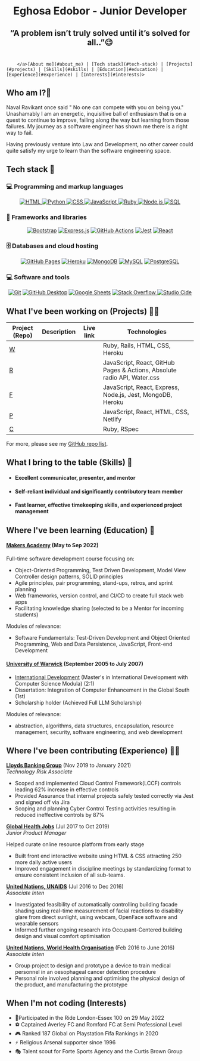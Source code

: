 <h1 align="center"> Eghosa Edobor - Junior Developer</h1>

## <h2 align="center"> “A problem isn’t truly solved until it’s solved for all..”😉</h2> ##

# <p align="center">
        </a>[About me](#about_me) | [Tech stack](#tech-stack) | [Projects](#projects) | [Skills](#skills) | [Education](#education) | [Experience](#experience) | [Interests](#interests)>

</div>

## <a name="about_me">Who am I?🐺</a>

Naval Ravikant once said " No one can compete with you on being you." Unashamably I am an energetic, inquisitive ball of enthusiasm that is on a quest to continue to improve, failing along the way but learning from those failures. My journey as a solftware engineer has shown me there is a right way to fail. 

Having previously venture into Law and Development, no other career could quite satisfy my urge to learn than the software engineering space.


## <a name="tech-stack">Tech stack 🤖</a> 
### 💻 Programming and markup languages


<p align="center">
        </a>
        <!-- HTML -->
        <a href="https://github.com/aeghosa?tab=repositories" target="_blank"><img alt="HTML"
                        src="https://img.shields.io/badge/HTML-239120?style=for-the-badge&logo=html5&logoColor=white">
        </a>
        <!-- Python -->
        <a href="https://github.com/aeghosa?tab=repositories" target="_blank"><img alt="Python"
                        src="https://img.shields.io/badge/Python-3776AB?style=for-the-badge&logo=python&logoColor=white">
        </a>
        <!-- CSS  -->
        <a href="https://github.com/aeghosa?tab=repositories" target="_blank"><img alt="CSS"
                        src="https://img.shields.io/badge/CSS-239120?&style=for-the-badge&logo=css3&logoColor=white">
        </a>
        <!-- JavaScript -->
        <a href="https://github.com/aeghosa?tab=repositories" target="_blank"><img alt="JavaScript"
                        src="https://img.shields.io/badge/JavaScript-F7DF1E?style=for-the-badge&logo=javascript&logoColor=white">
        </a>
        <!-- Ruby -->
        <a href="https://github.com/aeghosa?tab=repositoriess" target="_blank"><img alt="Ruby"
                        src="https://img.shields.io/badge/Ruby-CC342D?style=for-the-badge&logo=ruby&logoColor=white">
        </a>
        <!-- Node -->
        <a href="https://github.com/aeghosa?tab=repositories" target="_blank"><img alt="Node.js"
                        src="https://img.shields.io/badge/Node.js-43853D?style=for-the-badge&logo=node.js&logoColor=white">
        </a>
        <!-- SQL -->
        <a href="https://github.com/aeghosa?tab=repositories" target="_blank"><img alt="SQL"
                        src="https://img.shields.io/badge/SQL-005C84?style=for-the-badge&logo=sql&logoColor=white">
        </a>
  </p>
  
  ### 🧰 Frameworks and libraries
  

<p align="center">
    <a href="#"><img alt="Bootstrap" src="https://img.shields.io/badge/Bootstrap-563D7C?style=for-the-badge&logo=bootstrap&logoColor=white"></a>
    <a href="#"><img alt="Express.js" src="https://img.shields.io/badge/Express.js-404D59?style=for-the-badge"></a>
    <a href="#"><img alt="GitHub Actions" src="https://img.shields.io/badge/GitHub_Actions-2088FF?style=for-the-badge&logo=github-actions&logoColor=white"></a>
    <a href="#"><img alt="Jest" src="https://img.shields.io/badge/Jest-323330?style=for-the-badge&logo=Jest&logoColor=white"></a>
    <a href="#"><img alt="React" src="https://img.shields.io/badge/React_Native-20232A?style=for-the-badge&logo=react&logoColor=61DAFB"></a>
</p>


### 🗄️ Databases and cloud hosting


<p align="center">
    <a href="#"><img alt="GitHub Pages" src="https://img.shields.io/badge/GitHub_Pages-2088FF?style=for-the-badge&logo=github-actions&logoColor=white"></a>
    <a href="#"><img alt="Heroku" src="https://img.shields.io/badge/Heroku-430098?style=for-the-badge&logo=heroku&logoColor=white"></a>
    <a href="#"><img alt="MongoDB" src ="https://img.shields.io/badge/MongoDB-4EA94B?style=for-the-badge&logo=mongodb&logoColor=white"></a>
    <a href="#"><img alt="MySQL" src="https://img.shields.io/badge/MySQL-00000F?style=for-the-badge&logo=mysql&logoColor=white"></a>
    <a href="#"><img alt="PostgreSQL" src ="https://img.shields.io/badge/PostgreSQL-316192?style=for-the-badge&logo=postgresql&logoColor=white"></a>
</p>

### 💻 Software and tools


<p align="center">
    <a href="#"><img alt="Git" src="https://img.shields.io/badge/GIT-E44C30?style=for-the-badge&logo=git&logoColor=white"></a>
    <a href="#"><img alt="GitHub Desktop" src="https://img.shields.io/badge/GitHub_Desktop-2088FF?style=for-the-badge&logo=github-Desktop&logoColor=white"></a>
    <a href="#"><img alt="Google Sheets" src="https://img.shields.io/badge/Google%20Sheets-34A853?style=for-the-badge&logo=google-sheets&logoColor=white"></a>
    <a href="#"><img alt="Stack Overflow" src="https://img.shields.io/badge/Stack_Overflow-FE7A16?style=for-the-badge&logo=stack-overflow&logoColor=white">
  </a>
  <a href="#"><img alt="Studio Cide" src= "https://img.shields.io/badge/Visual_Studio-5C2D91?style=for-the-badge&logo=visual%20studio&logoColor=white">
</p>


## <a name="projects">What I've been working on (Projects) 👨‍💻</a>

| Project (Repo)   | Description | Live link | Technologies |
|---        |---          |---   |---           |
| [W](https:) |  |  | Ruby, Rails, HTML, CSS, Heroku |
| [R](https:) |  |  | JavaScript, React, GitHub Pages & Actions, Absolute radio API, Water.css |
| [F](https:) |  |  | JavaScript, React, Express, Node.js, Jest, MongoDB, Heroku |
| [P](https:) |  |  | JavaScript, React, HTML, CSS, Netlify |
| [C](https:) |  |  | Ruby, RSpec |

For more, please see my [GitHub repo list](https://github.com/aeghosa?tab=repositories).

## <a name="skills">What I bring to the table (Skills) 👏</a>

- #### Excellent communicator, presenter, and mentor ####

- #### Self-reliant individual and significantly contributory team member ####

- #### Fast learner, effective timekeeping skills, and experienced project management ####


## <a name="education">Where I've been learning (Education) 📖</a>


#### [Makers Academy](https://makers.tech/) (May to Sep 2022)

Full-time software development course focusing on:	
- Object-Oriented Programming, Test Driven Development, Model View Controller design patterns, SOLID principles
- Agile principles, pair programming, stand-ups, retros, and sprint planning
- Web frameworks, version control, and CI/CD to create full stack web apps
- Facilitating knowledge sharing (selected to be a Mentor for incoming students)

Modules of relevance: 
- Software Fundamentals: Test-Driven Development and Object Oriented Programming, Web and Data Persistence, JavaScript, Front-end Development

#### [University of Warwick](https://warwick.ac.uk/) (September 2005 to July 2007)

- [International Development](https://warwick.ac.uk/study/postgraduate/courses/internationaldevelopment/) (Master's in International Development with Computer Science Modula) (2:1)
- Dissertation: Integration of Computer Enhancement in the Global South (1st)
- Scholarship holder (Achieved Full LLM Scholarship)

Modules of relevance: 
- abstraction, algorithms, data structures, encapsulation, resource management, security, software engineering, and web development


## <a name="experience">Where I've been contributing (Experience) 👨‍💼</a>

**[Lloyds Banking Group](https://www.unaids.org/en)** (Nov 2019 to January 2021)    
*Technology Risk Associate*  
- Scoped and implemented Cloud Control Framework(LCCF) controls leading 62% increase in effective controls
- Provided Assurance that internal projects safely tested correctly via Jest and signed off via Jira
- Scoping and planning Cyber Control Testing activities resulting in reduced ineffective controls by 87%

**[Global Health Jobs](https://globalhealthjobs.com/)** (Jul 2017 to Oct 2019)   
*Junior Product Manager*
 
Helped curate online resource platform from early stage       
        
- Built front end interactive website using HTML & CSS attracting 250 more daily active users
- Improved engagement in discipline meetings by standardizing format to ensure consistent inclusion of all sub-teams.
                
**[United Nations, UNAIDS](https://www.unaids.org/en)** (Jul 2016 to Dec 2016)   
*Associate Inten*
- Investigated feasibility of automatically controlling building facade shading using real-time measurement of
facial reactions to disability glare from direct sunlight, using webcam, OpenFace software and wearable
sensors
- Informed further ongoing research into Occupant-Centered building design and visual comfort optimisation

**[United Nations, World Health Organisation](https://www.who.int/)** (Feb 2016 to June 2016)   
*Associate Inten*
- Group project to design and prototype a device to train medical personnel in an oesophageal cancer
detection procedure
- Personal role involved planning and optimising the physical design of the product, and manufacturing the
prototype
 


## <a name="interests">When I'm not coding (Interests)</a>

- 🚴Participated in the Ride London-Essex 100 on 29 May 2022
- ⚽ Captained Averley FC and Romford FC at Semi Professional Level
- 🎮 Ranked 187 Global on Playstation Fifa Rankings in 2020
- ⚡ Religious Arsenal supporter since 1996
- 🎭 Talent scout for Forte Sports Agency and the Curtis Brown Group


